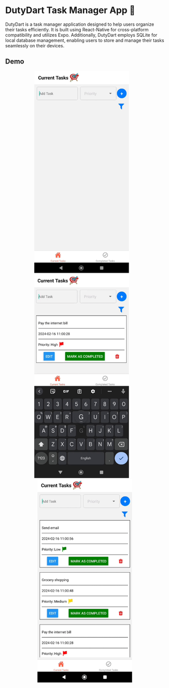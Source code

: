 # DutyDart Task Manager App 🎯

DutyDart is a task manager application designed to help users organize their tasks efficiently. It is built using React-Native for cross-platform compatibility and utilizes Expo. Additionally, DutyDart employs SQLite for local database management, enabling users to store and manage their tasks seamlessly on their devices.

## Demo

<p align="center">
  <img src="Demo1.gif" alt="Demo 1" width="300"/> &nbsp;&nbsp;&nbsp;&nbsp;
  <img src="Demo2.gif" alt="Demo 2" width="300"/> &nbsp;&nbsp;&nbsp;&nbsp;
  <img src="Demo3.gif" alt="Demo 3" width="300"/>
</p>
